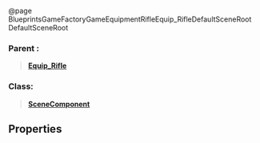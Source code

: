 @page BlueprintsGameFactoryGameEquipmentRifleEquip_RifleDefaultSceneRoot DefaultSceneRoot
### Parent :
<b><a href="_blueprints_game_factory_game_equipment_rifle_equip__rifle.html"><blockquote>Equip_Rifle</blockquote></a></b>
### Class:
<b><a href="_class_script_scene_component.html"><blockquote>SceneComponent</blockquote></a></b>
## Properties
